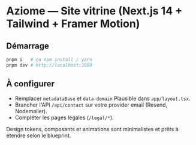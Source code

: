 # Aziome — Site vitrine (Next.js 14 + Tailwind + Framer Motion)

## Démarrage
```bash
pnpm i   # ou npm install / yarn
pnpm dev # http://localhost:3000
```

## À configurer
- Remplacer `metadataBase` et `data-domain` Plausible dans `app/layout.tsx`.
- Brancher l'API `/api/contact` sur votre provider email (Resend, Nodemailer).
- Compléter les pages légales (`/legal/*`).

Design tokens, composants et animations sont minimalistes et prêts à étendre selon le blueprint.
